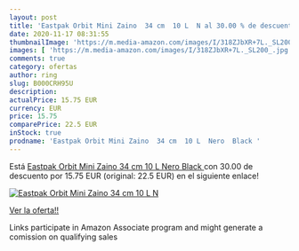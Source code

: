 ```yaml
---
layout: post
title: 'Eastpak Orbit Mini Zaino  34 cm  10 L  N al 30.00 % de descuento'
date: 2020-11-17 08:31:55
thumbnailImage: 'https://m.media-amazon.com/images/I/318ZJbXR+7L._SL200_.jpg'
images: [ 'https://m.media-amazon.com/images/I/318ZJbXR+7L._SL200_.jpg' ]
comments: true
category: ofertas
author: ring
slug: B000CRH95U
description:
actualPrice: 15.75 EUR
currency: EUR
price: 15.75
comparePrice: 22.5 EUR
inStock: true
prodname: 'Eastpak Orbit Mini Zaino  34 cm  10 L  Nero  Black '
---
```


Está [Eastpak Orbit Mini Zaino  34 cm  10 L  Nero  Black ](https://www.amazon.it/dp/B000CRH95U/?tag=tolees00-21) con 30.00 de descuento por 15.75 EUR (original: 22.5 EUR) en el siguiente enlace!

[![Eastpak Orbit Mini Zaino  34 cm  10 L  N](https://m.media-amazon.com/images/I/318ZJbXR+7L._SL200_.jpg)](https://www.amazon.it/dp/B000CRH95U/?tag=tolees00-21)

[Ver la oferta!!](https://www.amazon.it/dp/B000CRH95U/?tag=tolees00-21)

Links participate in Amazon Associate program and might generate a comission on qualifying sales


